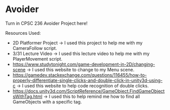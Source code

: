 # Avoider
Turn in CPSC 236 Avoider Project here!

Resources Used:
- 2D Platformer Project -> I used this project to help me with my CameraFollow script.
- 3/31 Lecture Video -> I used this lecture video to help me with my PlayerMovement script.
- https://www.studytonight.com/game-development-in-2D/changing-scene -> I used this website to change to my Menu scene.
- https://gamedev.stackexchange.com/questions/116455/how-to-properly-differentiate-single-clicks-and-double-click-in-unity3d-using-c -> I used this website to help code recognition of double clicks.
- https://docs.unity3d.com/ScriptReference/GameObject.FindGameObjectsWithTag.html -> I used this to help remind me how to find all GameObjects with a specific tag.
